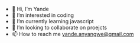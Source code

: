 - 👋 Hi, I’m Yande
- 👀 I’m interested in coding
- 🌱 I’m currently learning javascript
- 💞️ I’m looking to collaborate on proejcts
- 📫 How to reach me yande.anyangwe@gmail.com

<!---
Yande is a ✨ special ✨ repository because its `README.md` (this file) appears on your GitHub profile.
You can click the Preview link to take a look at your changes.
--->
